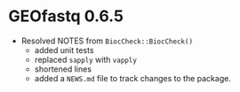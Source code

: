 # GEOfastq 0.6.5

* Resolved NOTES from `BiocCheck::BiocCheck()`
    + added unit tests
    + replaced `sapply` with `vapply`
    + shortened lines
    + added a `NEWS.md` file to track changes to the package.

